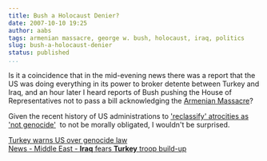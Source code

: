 ```yaml
---
title: Bush a Holocaust Denier?
date: 2007-10-10 19:25
author: aabs
tags: armenian massacre, george w. bush, holocaust, iraq, politics
slug: bush-a-holocaust-denier
status: published
...
```


Is it a coincidence that in the mid-evening news there was a report that the US was doing everything in its power to broker detente between Turkey and Iraq, and an hour later I heard reports of Bush pushing the House of Representatives not to pass a bill acknowledging the [Armenian Massacre](http://en.wikipedia.org/wiki/Armenian_massacre)?

Given the recent history of US administrations to ['reclassify' atrocities as 'not genocide'](http://en.wikipedia.org/wiki/Role_of_the_international_community_in_the_Rwandan_Genocide#The_United_States)  to not be morally obligated, I wouldn't be surprised.

[Turkey warns US over genocide law](http://news.bbc.co.uk/2/hi/europe/7035597.stm)  
[News - Middle East - **Iraq** fears **Turkey** troop build-up](http://news.bbc.co.uk/2/hi/middle_east/6284718.stm)
